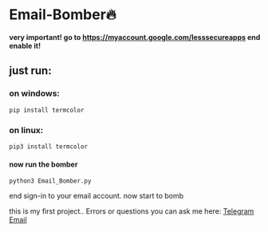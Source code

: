 # Email-Bomber🔥

**very important! go to https://myaccount.google.com/lesssecureapps end enable it!**

## just run:

### on windows:
```
pip install termcolor
```
### on linux:
```
pip3 install termcolor
```

#### now run the bomber

```
python3 Email_Bomber.py
```
end sign-in to your email account.
now start to bomb

this is my first project..
Errors or questions you can ask me here: [Telegram](https://t.me/Successfully_deleted) [Email](mailto:sslwm2362@gmail.com)
